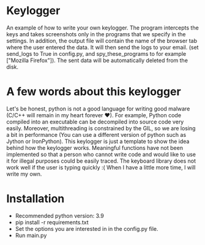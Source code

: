 # Keylogger
 An example of how to write your own keylogger. The program intercepts the keys and takes screenshots only in the programs that we specify in the settings. In addition, the output file will contain the name of the browser tab where the user entered the data.
It will then send the logs to your email. (set send_logs to True in config.py, and spy_these_programs to for example ["Mozilla Firefox"]). The sent data will be automatically deleted from the disk.
   
   
# A few words about this keylogger
Let's be honest, python is not a good language for writing good malware (C/C++ will remain in my heart forever ❤).
For example, Python code compiled into an executable can be decompiled into source code very easily.
Moreover, multithreading is constrained by the GIL, so we are losing a bit in performance (You can use a different version of python such as Jython or IronPython). This keylogger is just a template to show the idea behind how the keylogger works. 
Meaningful functions have not been implemented so that a person who cannot write code and would like to use it for illegal purposes could be easily traced. 
The keyboard library does not work well if the user is typing quickly :( When I have a little more time, I will write my own.

# Installation
* Recommended python version: 3.9
* pip install -r requirements.txt   
* Set the options you are interested in in the config.py file.
* Run main.py
